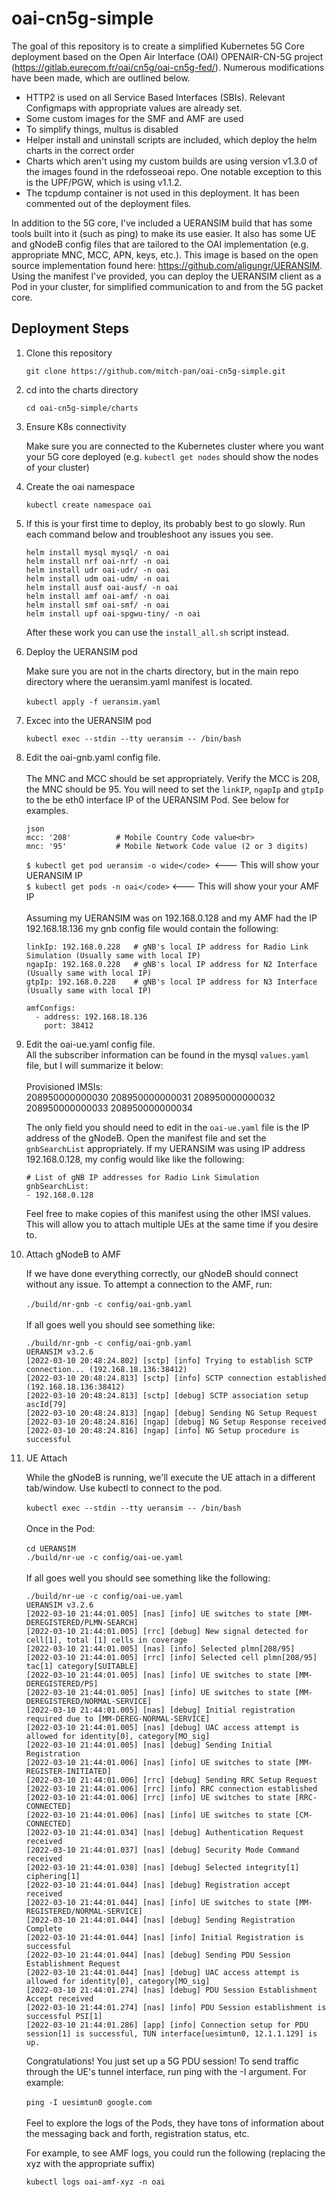 # oai-cn5g-simple
The goal of this repository is to create a simplified Kubernetes 5G Core deployment based on the Open Air Interface (OAI) 
OPENAIR-CN-5G project (https://gitlab.eurecom.fr/oai/cn5g/oai-cn5g-fed/).  Numerous modifications have been made, which 
are outlined below.

* HTTP2 is used on all Service Based Interfaces (SBIs).  Relevant Configmaps with appropriate values are already set.
* Some custom images for the SMF and AMF are used
* To simplify things, multus is disabled
* Helper install and uninstall scripts are included, which deploy the helm charts in the
correct order
* Charts which aren't using my custom builds are using version v1.3.0 of the images found in the rdefosseoai repo.  One
notable exception to this is the UPF/PGW, which is using v1.1.2.
* The tcpdump container is not used in this deployment.  It has been commented out of the deployment files.

In addition to the 5G core, I've included a UERANSIM build that has some tools built into it (such as ping)
to make its use easier.  It also has some UE and gNodeB config files that are tailored to the OAI implementation (e.g. 
appropriate MNC, MCC, APN, keys, etc.).  This image is based on the open source implementation found here: 
https://github.com/aligungr/UERANSIM.  Using the manifest I've provided, you can deploy
the UERANSIM client as a Pod in your cluster, for simplified communication to and from 
the 5G packet core.

## Deployment Steps

1. Clone this repository

    `git clone https://github.com/mitch-pan/oai-cn5g-simple.git`
2. cd into the charts directory

    `cd oai-cn5g-simple/charts`
3. Ensure K8s connectivity

    Make sure you are connected to the Kubernetes cluster where you want your 5G core 
    deployed (e.g. <code>kubectl get nodes</code> should show the nodes of your cluster)

4. Create the oai namespace

    `kubectl create namespace oai`
    
5. If this is your first time to deploy, its probably best to go slowly.  Run each 
command below and troubleshoot any issues you see.

    ```
    helm install mysql mysql/ -n oai 
    helm install nrf oai-nrf/ -n oai 
    helm install udr oai-udr/ -n oai
    helm install udm oai-udm/ -n oai
    helm install ausf oai-ausf/ -n oai
    helm install amf oai-amf/ -n oai
    helm install smf oai-smf/ -n oai
    helm install upf oai-spgwu-tiny/ -n oai
    ```
   After these work you can use the `install_all.sh` script instead. 
5. Deploy the UERANSIM pod
 
    Make sure you are not in the charts directory, but in the 
    main repo directory where the ueransim.yaml manifest is located.<br><br>
    `kubectl apply -f ueransim.yaml`
6. Excec into the UERANSIM pod

    `kubectl exec --stdin --tty ueransim -- /bin/bash`
7. Edit the oai-gnb.yaml config file.  
    <br>The MNC and MCC should be set appropriately.  Verify the MCC is 
    208, the MNC should be 95. You will need to set the `linkIP`, `ngapIp` and `gtpIp` to the be eth0 interface IP of the 
    UERANSIM Pod.  See below for examples.
    <br>
    ```
    json
    mcc: '208'          # Mobile Country Code value<br>
    mnc: '95'           # Mobile Network Code value (2 or 3 digits)
    ```
    `$ kubectl get pod ueransim -o wide</code> `<--- This will show your UERANSIM IP<br>
    `$ kubectl get pods -n oai</code>` <--- This will show your your AMF IP<br><br>
    Assuming my UERANSIM was on 192.168.0.128 and my AMF had the IP 192.168.18.136 my 
    gnb config file would contain the following:<br>
    ```
    linkIp: 192.168.0.228   # gNB's local IP address for Radio Link Simulation (Usually same with local IP)
    ngapIp: 192.168.0.228   # gNB's local IP address for N2 Interface (Usually same with local IP)
    gtpIp: 192.168.0.228    # gNB's local IP address for N3 Interface (Usually same with local IP)
    ```
    ```
    amfConfigs:
      - address: 192.168.18.136
        port: 38412
    ```
10. Edit the oai-ue.yaml config file.  <br>
    All the subscriber information can be found in the mysql `values.yaml` file, but I will summarize it below:<br>
    <br>Provisioned IMSIs:<br>
    208950000000030
    208950000000031
    208950000000032
    208950000000033
    208950000000034

    The only field you should need to edit in the `oai-ue.yaml` file is the IP address of the gNodeB.  Open the manifest file
    and set the `gnbSearchList` appropriately.  If my UERANSIM was using IP address 192.168.0.128, my config would like
    like the following:
    ```
    # List of gNB IP addresses for Radio Link Simulation
    gnbSearchList:
    - 192.168.0.128
    ```
    Feel free to make copies of this manifest using the other IMSI values.  This will allow you to attach multiple UEs
    at the same time if you desire to.
    
11. Attach gNodeB to AMF

    If we have done everything correctly, our gNodeB should connect without any issue.  To attempt a connection to the
    AMF, run:<br><br>
    ```./build/nr-gnb -c config/oai-gnb.yaml```<br><br>If all goes well you should see something like:<br>
    ```
    ./build/nr-gnb -c config/oai-gnb.yaml 
    UERANSIM v3.2.6
    [2022-03-10 20:48:24.802] [sctp] [info] Trying to establish SCTP connection... (192.168.18.136:38412)
    [2022-03-10 20:48:24.813] [sctp] [info] SCTP connection established (192.168.18.136:38412)
    [2022-03-10 20:48:24.813] [sctp] [debug] SCTP association setup ascId[79]
    [2022-03-10 20:48:24.813] [ngap] [debug] Sending NG Setup Request
    [2022-03-10 20:48:24.816] [ngap] [debug] NG Setup Response received
    [2022-03-10 20:48:24.816] [ngap] [info] NG Setup procedure is successful
    ```
12. UE Attach

    While the gNodeB is running, we'll execute the UE attach in a different tab/window.  Use kubectl to connect to the 
    pod.<br><br>
    `kubectl exec --stdin --tty ueransim -- /bin/bash`<br><br>
    Once in the Pod:<br><br>
    `cd UERANSIM`<br>
    `./build/nr-ue -c config/oai-ue.yaml`<br><br>
    If all goes well you should see something like the following:<br>
    ```
    ./build/nr-ue -c config/oai-ue.yaml 
    UERANSIM v3.2.6
    [2022-03-10 21:44:01.005] [nas] [info] UE switches to state [MM-DEREGISTERED/PLMN-SEARCH]
    [2022-03-10 21:44:01.005] [rrc] [debug] New signal detected for cell[1], total [1] cells in coverage
    [2022-03-10 21:44:01.005] [nas] [info] Selected plmn[208/95]
    [2022-03-10 21:44:01.005] [rrc] [info] Selected cell plmn[208/95] tac[1] category[SUITABLE]
    [2022-03-10 21:44:01.005] [nas] [info] UE switches to state [MM-DEREGISTERED/PS]
    [2022-03-10 21:44:01.005] [nas] [info] UE switches to state [MM-DEREGISTERED/NORMAL-SERVICE]
    [2022-03-10 21:44:01.005] [nas] [debug] Initial registration required due to [MM-DEREG-NORMAL-SERVICE]
    [2022-03-10 21:44:01.005] [nas] [debug] UAC access attempt is allowed for identity[0], category[MO_sig]
    [2022-03-10 21:44:01.005] [nas] [debug] Sending Initial Registration
    [2022-03-10 21:44:01.006] [nas] [info] UE switches to state [MM-REGISTER-INITIATED]
    [2022-03-10 21:44:01.006] [rrc] [debug] Sending RRC Setup Request
    [2022-03-10 21:44:01.006] [rrc] [info] RRC connection established
    [2022-03-10 21:44:01.006] [rrc] [info] UE switches to state [RRC-CONNECTED]
    [2022-03-10 21:44:01.006] [nas] [info] UE switches to state [CM-CONNECTED]
    [2022-03-10 21:44:01.034] [nas] [debug] Authentication Request received
    [2022-03-10 21:44:01.037] [nas] [debug] Security Mode Command received
    [2022-03-10 21:44:01.038] [nas] [debug] Selected integrity[1] ciphering[1]
    [2022-03-10 21:44:01.044] [nas] [debug] Registration accept received
    [2022-03-10 21:44:01.044] [nas] [info] UE switches to state [MM-REGISTERED/NORMAL-SERVICE]
    [2022-03-10 21:44:01.044] [nas] [debug] Sending Registration Complete
    [2022-03-10 21:44:01.044] [nas] [info] Initial Registration is successful
    [2022-03-10 21:44:01.044] [nas] [debug] Sending PDU Session Establishment Request
    [2022-03-10 21:44:01.044] [nas] [debug] UAC access attempt is allowed for identity[0], category[MO_sig]
    [2022-03-10 21:44:01.274] [nas] [debug] PDU Session Establishment Accept received
    [2022-03-10 21:44:01.274] [nas] [info] PDU Session establishment is successful PSI[1]
    [2022-03-10 21:44:01.286] [app] [info] Connection setup for PDU session[1] is successful, TUN interface[uesimtun0, 12.1.1.129] is up.
    ```
    Congratulations!  You just set up a 5G PDU session!  To send traffic through the UE's tunnel interface, run ping with 
    the -I argument.  For example:<br><br>
    `ping -I uesimtun0 google.com`
    <br><br>
    Feel to explore the logs of the Pods, they have tons of information about the messaging back and forth, registration
    status, etc.
    
    For example, to see AMF logs, you could run the following (replacing the xyz with the appropriate suffix)<br>
    
    `kubectl logs oai-amf-xyz -n oai` 
